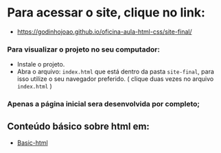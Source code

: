 # Para acessar o site, clique no link:
   - https://godinhojoao.github.io/oficina-aula-html-css/site-final/

### Para visualizar o projeto no seu computador:
  - Instale o projeto.
  - Abra o arquivo: `index.html` que está dentro da pasta `site-final`, para isso utilize o seu navegador preferido. ( clique duas vezes no arquivo `index.html` )

### Apenas a página inicial sera desenvolvida por completo;

## Conteúdo básico sobre html em:
 - <a href="./basic-html/readme.md">Basic-html</a>